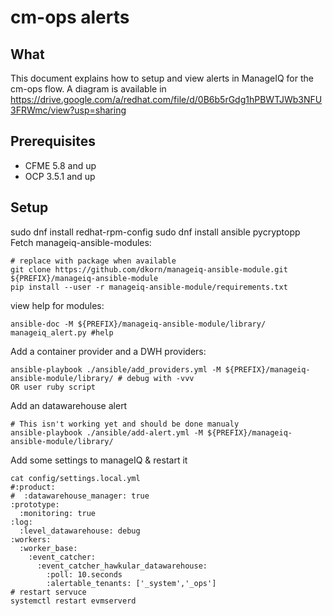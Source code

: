 # cm-ops alerts

## What

This document explains how to setup and view alerts in ManageIQ for the cm-ops flow.
A diagram is available in https://drive.google.com/a/redhat.com/file/d/0B6b5rGdg1hPBWTJWb3NFU3FRWmc/view?usp=sharing

## Prerequisites
- CFME 5.8 and up
- OCP 3.5.1 and up

## Setup

sudo dnf install redhat-rpm-config
sudo dnf install ansible pycryptopp
Fetch manageiq-ansible-modules:
```
# replace with package when available
git clone https://github.com/dkorn/manageiq-ansible-module.git ${PREFIX}/manageiq-ansible-module
pip install --user -r manageiq-ansible-module/requirements.txt
```

view help for modules:
```
ansible-doc -M ${PREFIX}/manageiq-ansible-module/library/ manageiq_alert.py #help
```

Add a container provider and a DWH providers:
```
ansible-playbook ./ansible/add_providers.yml -M ${PREFIX}/manageiq-ansible-module/library/ # debug with -vvv
OR user ruby script
```

Add an datawarehouse alert
```
# This isn't working yet and should be done manualy
ansible-playbook ./ansible/add-alert.yml -M ${PREFIX}/manageiq-ansible-module/library/
```

Add some settings to manageIQ & restart it
```
cat config/settings.local.yml
#:product:
#  :datawarehouse_manager: true
:prototype:
  :monitoring: true
:log:
  :level_datawarehouse: debug
:workers:
  :worker_base:
    :event_catcher:
      :event_catcher_hawkular_datawarehouse:
        :poll: 10.seconds
        :alertable_tenants: ['_system','_ops']
# restart servuce
systemctl restart evmserverd
```
